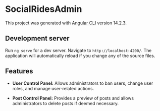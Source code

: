 # SocialRidesAdmin

This project was generated with [Angular CLI](https://github.com/angular/angular-cli) version 14.2.3.

## Development server

Run `ng serve` for a dev server. Navigate to `http://localhost:4200/`. The application will automatically reload if you change any of the source files.

## Features

  - **User Control Panel:** Allows administrators to ban users, change user roles, and manage user-related actions.

  - **Post Control Panel:** Provides a preview of posts and allows administrators to delete posts if deemed necessary.

